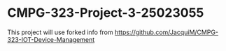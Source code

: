 # CMPG-323-Project-3-25023055
This project will use forked info from https://github.com/JacquiM/CMPG-323-IOT-Device-Management
